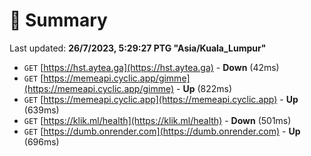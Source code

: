 # 📖 Summary
Last updated: **26/7/2023, 5:29:27 PTG "Asia/Kuala_Lumpur"**

- `GET` [https://hst.aytea.ga](https://hst.aytea.ga) - **Down** (42ms)
- `GET` [https://memeapi.cyclic.app/gimme](https://memeapi.cyclic.app/gimme) - **Up** (822ms)
- `GET` [https://memeapi.cyclic.app](https://memeapi.cyclic.app) - **Up** (639ms)
- `GET` [https://klik.ml/health](https://klik.ml/health) - **Down** (501ms)
- `GET` [https://dumb.onrender.com](https://dumb.onrender.com) - **Up** (696ms)

